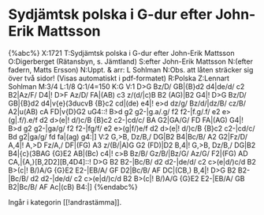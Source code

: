 # Sydjämtsk polska i G-dur efter John-Erik Mattsson

{%abc%}
X:1721
T:Sydjämtsk polska i G-dur efter John-Erik Mattsson
O:Digerberget (Rätansbyn, s. Jämtland)
S:efter John-Erik Mattsson 
N:(efter fadern, Matts Ersson)
N:Uppt. & arr: L Sohlman
N:Obs. att låten sträcker sig över två sidor! (Visas automatiskt i pdf-formatet)
R:Polska
Z:Lennart Sohlman
M:3/4
L:1/8
Q:1/4=150
K:G
V:1
D>G Bz/D/ GB|{B}d2 d4|de/d/ c2 B2|Az/F/ D4|!
D>F Az/D/ FA|(AB) c3 z/(d/|c)B B2 (AG)|B2 G4|!
D>G Bz/D/ GB|{B}d2 d4|v{e}(3ducvB {B}c2 cd|(de) e4|!
e>d dz/g/ Bz/d/|dz/B/ cz/B/ A2|u(AB) cA FD|v{D}G2 uG4::!
B>d g2 g2-|g.a/.g/ f2 f2-|f.g/.f/ e2 e>(g|.f/).e/f d2 d>(e|!
d/)c/B {B}c2 c2-|cd/c/ BA G2|GA/G/ FD FA|(AG) G4|!
B>d g2 g2-|ga/g/ f2 f2-|fg/f/ e2 e>(g|f/)e/f d2 d>(e|!
d/)c/B {B}c2 c2-|cd/c/ Bd g2|ga/g/ fd fa|(ag) g4:|]
V:2
G,>B, Dz/B,/ DG|B2 B4|Bc/B/ A2 G2|Fz/D/ A,4|!
A,>D Fz/A,/ DF|(FG) A3 z/(B/|A)G G2 (FD)|D2 B,4|!
G,>B, Dz/B,/ DG|B2 B4|{c}(3BAG {G}E2 AB|(Bc) c4|!
c>B Bz/B/ Gz/B/|Bz/G/ Az/G/ F2|(FG) AD CA,|{A,}[B,2D2][B,4D4]::!
D>G B2 B2-|Bc/B/ d2 d2-|de/d/ c2 c>(e|d/)c/d B2 B>(c|!
B/)A/G {G}E2 E2-|EB/A/ GF D2|Bc/B/ AF DC|(CB,) B,4|!
D>G B2 B2-|Bc/B/ d2 d2-|de/d/ c2 c>(e|d/)c/d B2 B>(c|!
B/)A/G {G}E2 E2-|EB/A/ GB B2|Bc/B/ AF Ac|(cB) B4:|]
{%endabc%}

Ingår i kategorin [[!andrastämma]].




